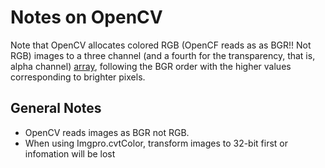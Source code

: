 # Notes on OpenCV

Note that OpenCV allocates colored RGB (OpenCF reads as as BGR!! Not RGB) images to a three channel (and a fourth for the transparency, that is, alpha channel) [array](http://docs.opencv.org/java/org/opencv/core/Mat.html), following the BGR order with the higher values corresponding to brighter pixels.

## General Notes

- OpenCV reads images as BGR not RGB.
- When using Imgpro.cvtColor, transform images to 32-bit first or infomation will be lost
